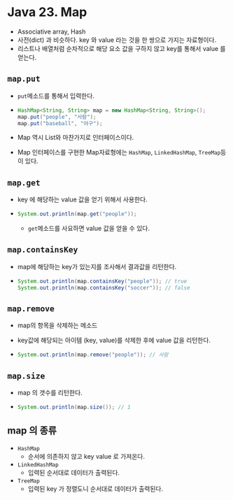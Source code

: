 # Java 23. Map

- Associative array, Hash
- 사전(dict) 과 비슷하다.
   key 와  value 라는 것을 한 쌍으로 가지는 자료형이다.
- 리스트나 배열처럼 순차적으로 해당 요소 값을 구하지 않고 key를 통해서 value 를 얻는다.





## `map.put `

- `put`메소드를 통해서 입력한다.

- ```java
  HashMap<String, String> map = new HashMap<String, String>();
  map.put("people", "사람");
  map.put("baseball", "야구");
  ```



- Map 역시 List와 마찬가지로 인터페이스이다. 
- Map 인터페이스를 구현한 Map자료형에는 `HashMap`, `LinkedHashMap`, `TreeMap`등이 있다.



## `map.get`

- key 에 해당하는 value 값을 얻기 위해서 사용한다.

- ```java
  System.out.println(map.get("people"));
  ```

  - `get`메소드를 사요하면 value 값을 얻을 수 있다.



## `map.containsKey`

- map에 해당하는 key가 있는지를 조사해서 결과값을 리턴한다.

- ```java
  System.out.println(map.containsKey("people")); // true
  System.out.println(map.containsKey("soccer")); // false
  ```



## `map.remove`

- map의 항목을 삭제하는 메소드

- key값에 해당되는 아이템 (key, value)를 삭제한 후에 value 값을 리턴한다.

- ```java
  System.out.println(map.remove("people")); // 사람
  ```





## `map.size`

- map 의 갯수를 리턴한다.

- ```java
  System.out.println(map.size()); // 1
  ```



## map 의 종류

- `HashMap`
  - 순서에 의존하지 않고 key value 로 가져온다.
- `LinkedHashMap`
  - 입력된 순서대로 데이터가 출력된다.
- `TreeMap`
  - 입력된 key 가 정렬도니 순서대로 데이터가 출력된다.



